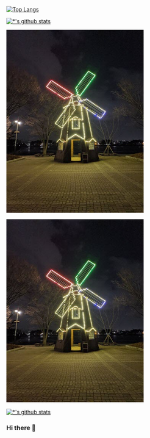 
[![Top Langs](https://github-readme-stats.vercel.app/api/top-langs/?username=dangtangee)](https://github.com/dangtangee/github-readme-stats)

[![*'s github stats](https://github-readme-stats.vercel.app/api?username=dangtangee)](https://github.com/dangtangee)

![이미지%20제목](picture01.jpg "이미지 설명(마우스 오버)")

<img src="picture01.jpg">

[![*'s github stats](https://github-readme-stats.vercel.app/api?username=dangtangee&show_icons=true&theme=radical)](https://github.com/dangtangee)

### Hi there 👋

<!--
**DangTangEe/DangTangEe** is a ✨ _special_ ✨ repository because its `README.md` (this file) appears on your GitHub profile.

Here are some ideas to get you started:

- 🔭 I’m currently working on ...
- 🌱 I’m currently learning ...
- 👯 I’m looking to collaborate on ...
- 🤔 I’m looking for help with ...
- 💬 Ask me about ...
- 📫 How to reach me: ...
- 😄 Pronouns: ...
- ⚡ Fun fact: ...
-->
